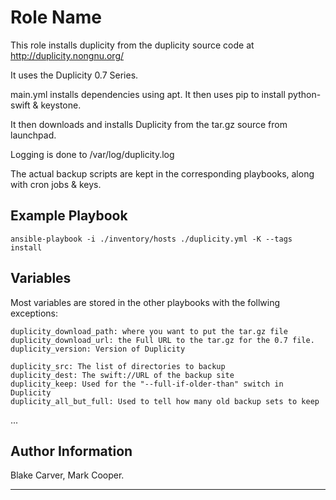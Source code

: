 Role Name
=========

This role installs duplicity from the duplicity source code at http://duplicity.nongnu.org/

It uses the Duplicity 0.7 Series.

main.yml installs dependencies using apt. It then uses pip to install python-swift & keystone.

It then downloads and installs Duplicity from the tar.gz source from launchpad.

Logging is done to /var/log/duplicity.log

The actual backup scripts are kept in the corresponding playbooks, along with cron jobs & keys.

Example Playbook
----------------

`ansible-playbook -i ./inventory/hosts ./duplicity.yml -K --tags install`

Variables
----------------

Most variables are stored in the other playbooks with the follwing exceptions:

```
duplicity_download_path: where you want to put the tar.gz file
duplicity_download_url: the Full URL to the tar.gz for the 0.7 file.
duplicity_version: Version of Duplicity
```

```
duplicity_src: The list of directories to backup
duplicity_dest: The swift://URL of the backup site
duplicity_keep: Used for the "--full-if-older-than" switch in Duplicity
duplicity_all_but_full: Used to tell how many old backup sets to keep
```
...

Author Information
------------------

Blake Carver, Mark Cooper.

---
